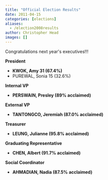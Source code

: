 ```yaml
---
title: "Official Election Results"
date: 2011-04-15
categories: [elections]
aliases:
  - /election2008results
author: Christopher Head
images: []
---
```


<div class="field field-name-body field-type-text-with-summary field-label-hidden"><div class="field-items"><div class="field-item even"><p>Congratulations next year&apos;s executives!!!</p>
<p><strong>President</strong></p>
<ul>
<li><strong>KWOK, Amy 31 (67.4%)</strong>
</li><li>PUREWAL, Sonia 15 (32.6%)
</li></ul>
<p><strong>Internal VP</strong></p>
<ul>
<li><strong>PERSWAIN, Presley (89% acclaimed)</strong>
</li></ul>
<p><strong>External VP</strong></p>
<ul>
<li><strong>TANTONGCO, Jeremiah (87.0% acclaimed)</strong>
</li></ul>
<p><strong>Treasurer</strong></p>
<ul>
<li><strong>LEUNG, Julianne (95.8% acclaimed)</strong>
</li></ul>
<p><strong>Graduating Representative</strong></p>
<ul>
<li><strong>CHEN, Albert (91.7% acclaimed)</strong>
</li></ul>
<p><strong>Social Coordinator</strong></p>
<ul>
<li><strong>AHMADIAN, Nadia (87.5% acclaimed)</strong>
</li></ul>
</div></div></div>    <footer>
          </footer>
